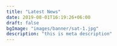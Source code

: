```yaml
---
title: "Latest News"
date: 2019-08-01T16:19:26+06:00
draft: false
bgImage: "images/banner/sat-1.jpg"
description: "this is meta description"
---
```



